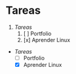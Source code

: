 <!-- Autor: Daniel Benjamin Perez Morales -->
<!-- GitHub: https://github.com/DanielBenjaminPerezMoralesDev13 -->
<!-- Gitlab: https://gitlab.com/DanielBenjaminPerezMoralesDev13 -->
<!-- Correo electrónico: danielperezdev@proton.me -->

# Tareas

1. _Tareas_
   1. [ ] Portfolio
   2. [x] Aprender Linux

- _Tareas_
  - [ ] Portfolio
  - [x] Aprender Linux
